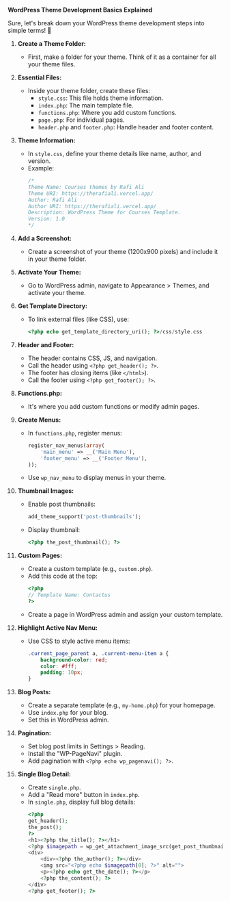**WordPress Theme Development Basics Explained**

Sure, let's break down your WordPress theme development steps into simple terms! 🌟

1. **Create a Theme Folder:**
   - First, make a folder for your theme. Think of it as a container for all your theme files.

2. **Essential Files:**
   - Inside your theme folder, create these files:
     - `style.css`: This file holds theme information.
     - `index.php`: The main template file.
     - `functions.php`: Where you add custom functions.
     - `page.php`: For individual pages.
     - `header.php` and `footer.php`: Handle header and footer content.

3. **Theme Information:**
   - In `style.css`, define your theme details like name, author, and version.
   - Example:
     ```css
     /*
     Theme Name: Courses themes by Rafi Ali
     Theme URI: https://therafiali.vercel.app/
     Author: Rafi Ali
     Author URI: https://therafiali.vercel.app/
     Description: WordPress Theme for Courses Template.
     Version: 1.0
     */
     ```

4. **Add a Screenshot:**
   - Create a screenshot of your theme (1200x900 pixels) and include it in your theme folder.

5. **Activate Your Theme:**
   - Go to WordPress admin, navigate to Appearance > Themes, and activate your theme.

6. **Get Template Directory:**
   - To link external files (like CSS), use:
     ```php
     <?php echo get_template_directory_uri(); ?>/css/style.css
     ```

7. **Header and Footer:**
   - The header contains CSS, JS, and navigation.
   - Call the header using `<?php get_header(); ?>`.
   - The footer has closing items (like `</html>`).
   - Call the footer using `<?php get_footer(); ?>`.

8. **Functions.php:**
   - It's where you add custom functions or modify admin pages.

9. **Create Menus:**
   - In `functions.php`, register menus:
     ```php
     register_nav_menus(array(
         'main_menu' => __('Main Menu'),
         'footer_menu' => __('Footer Menu'),
     ));
     ```
   - Use `wp_nav_menu` to display menus in your theme.

10. **Thumbnail Images:**
    - Enable post thumbnails:
      ```php
      add_theme_support('post-thumbnails');
      ```
    - Display thumbnail:
      ```php
      <?php the_post_thumbnail(); ?>
      ```

11. **Custom Pages:**
    - Create a custom template (e.g., `custom.php`).
    - Add this code at the top:
      ```php
      <?php
      // Template Name: Contactus
      ?>
      ```
    - Create a page in WordPress admin and assign your custom template.

12. **Highlight Active Nav Menu:**
    - Use CSS to style active menu items:
      ```css
      .current_page_parent a, .current-menu-item a {
          background-color: red;
          color: #fff;
          padding: 10px;
      }
      ```

13. **Blog Posts:**
    - Create a separate template (e.g., `my-home.php`) for your homepage.
    - Use `index.php` for your blog.
    - Set this in WordPress admin.

14. **Pagination:**
    - Set blog post limits in Settings > Reading.
    - Install the "WP-PageNavi" plugin.
    - Add pagination with `<?php echo wp_pagenavi(); ?>`.

15. **Single Blog Detail:**
    - Create `single.php`.
    - Add a "Read more" button in `index.php`.
    - In `single.php`, display full blog details:
      ```php
      <?php
      get_header();
      the_post();
      ?>
      <h1><?php the_title(); ?></h1>
      <?php $imagepath = wp_get_attachment_image_src(get_post_thumbnail_id(), 'large'); ?>
      <div>
          <div><?php the_author(); ?></div>
          <img src="<?php echo $imagepath[0]; ?>" alt="">
          <p><?php echo get_the_date(); ?></p>
          <?php the_content(); ?>
      </div>
      <?php get_footer(); ?>
      ```

